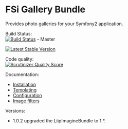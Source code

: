 # FSi Gallery Bundle

Provides photo galleries for your Symfony2 application. 

Build Status:  
[![Build Status](https://travis-ci.org/fsi-open/gallery-bundle.png?branch=master)](https://travis-ci.org/fsi-open/gallery-bundle) - Master

[![Latest Stable Version](https://poser.pugx.org/fsi/gallery-bundle/v/stable.png)](https://packagist.org/packages/fsi/gallery-bundle)

Code quality:  
[![Scrutinizer Quality Score](https://scrutinizer-ci.com/g/fsi-open/gallery-bundle/badges/quality-score.png?s=aae716755c2709463f295c7d3f0688e8e58a60f1)](https://scrutinizer-ci.com/g/fsi-open/gallery-bundle/)

Documentation:

- [Installation](Resources/doc/installation.md)
- [Templating](Resources/doc/templating.md)
- [Configuration](Resources/doc/configuration.md)
- [Image filters](Resources/doc/imagine_filters.md)

Versions:

- 1.0.2 upgraded the LiipImagineBundle to 1.*.
